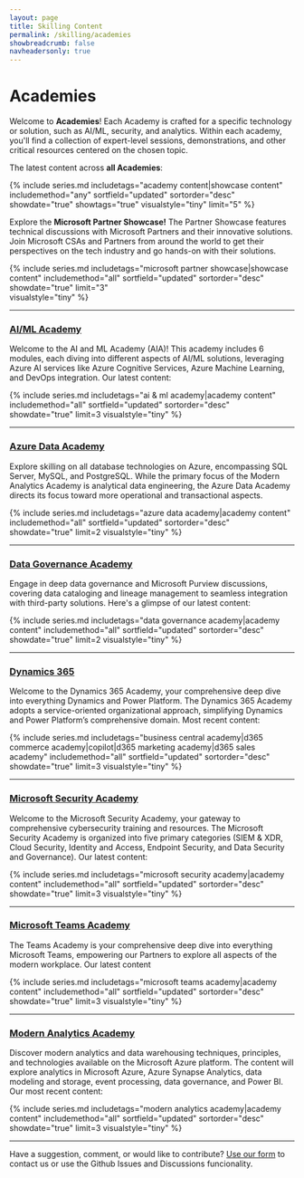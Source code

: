 ```yaml
---
layout: page
title: Skilling Content
permalink: /skilling/academies
showbreadcrumb: false
navheadersonly: true
---
```


# Academies

Welcome to **Academies**! Each Academy is crafted for a specific technology or solution, such as AI/ML, security, and analytics. Within each academy, you'll find a collection of 
expert-level sessions, demonstrations, and other critical resources centered on the chosen topic.

The latest content across **all Academies**:

{% include series.md 
    includetags="academy content|showcase content" 
    includemethod="any" 
    sortfield="updated" sortorder="desc" showdate="true" 
    showtags="true" visualstyle="tiny" limit="5" 
%}

Explore the **Microsoft Partner Showcase!** The Partner Showcase features technical discussions with Microsoft Partners and their innovative solutions. Join Microsoft CSAs and Partners from around the world to get their perspectives on the tech industry and go hands-on with their solutions.

{% include series.md 
    includetags="microsoft partner showcase|showcase content" 
    includemethod="all" 
    sortfield="updated" sortorder="desc" showdate="true" limit="3"  
    visualstyle="tiny" 
%}

<hr/>

### [AI/ML Academy](/PartnerResources/skilling/ai-ml-academy)
Welcome to the AI and ML Academy (AIA)! This academy includes 6 modules, each diving into different aspects of AI/ML solutions, leveraging Azure AI services like Azure Cognitive Services, Azure Machine Learning, and DevOps integration. Our latest content:

{% include series.md 
    includetags="ai & ml academy|academy content" 
    includemethod="all" 
    sortfield="updated" sortorder="desc" showdate="true" limit=3 
    visualstyle="tiny"
%}

<hr/>

### [Azure Data Academy](/PartnerResources/skilling/azure-data-academy)
Explore skilling on all database technologies on Azure, encompassing SQL Server, MySQL, and PostgreSQL. While the primary focus of the Modern Analytics Academy is analytical data engineering, the Azure Data Academy directs its focus toward more operational and transactional aspects.

{% include series.md 
    includetags="azure data academy|academy content" includemethod="all" 
    sortfield="updated" sortorder="desc" showdate="true" limit=2 
    visualstyle="tiny"
%}

<hr/>

### [Data Governance Academy](/PartnerResources/skilling/data-governance-academy)
Engage in deep data governance and Microsoft Purview discussions, covering data cataloging and lineage management to seamless integration with third-party solutions. Here's a glimpse of our latest content:

{% include series.md 
    includetags="data governance academy|academy content" includemethod="all" 
    sortfield="updated" sortorder="desc" showdate="true" limit=2
    visualstyle="tiny"
%}

<hr/>

### [Dynamics 365](/PartnerResources/skilling/business-central-academy)
Welcome to the Dynamics 365 Academy, your comprehensive deep dive into everything Dynamics and Power Platform. The Dynamics 365 Academy adopts a service-oriented organizational approach, simplifying Dynamics and Power Platform’s comprehensive domain. Most recent content:

{% include series.md 
    includetags="business central academy|d365 commerce academy|copilot|d365 marketing academy|d365 sales academy" includemethod="all" 
    sortfield="updated" sortorder="desc" showdate="true" limit=3
    visualstyle="tiny"
%}

<hr/>

### [Microsoft Security Academy](/PartnerResources/skilling/microsoft-security-academy)
Welcome to the Microsoft Security Academy, your gateway to comprehensive cybersecurity training and resources. The Microsoft Security Academy is organized into five primary categories (SIEM & XDR, Cloud Security, Identity and Access, Endpoint Security, and Data Security and Governance). Our latest content:

{% include series.md 
    includetags="microsoft security academy|academy content" includemethod="all" 
    sortfield="updated" sortorder="desc" showdate="true" limit=3
    visualstyle="tiny"
%}

<hr/>

### [Microsoft Teams Academy](/PartnerResources/skilling/microsoft-security-academy)
The Teams Academy is your comprehensive deep dive into everything Microsoft Teams, empowering our Partners to explore all aspects of the modern workplace. Our latest content

{% include series.md 
    includetags="microsoft teams academy|academy content" includemethod="all" 
    sortfield="updated" sortorder="desc" showdate="true" limit=3
    visualstyle="tiny"
%}

<hr/>

### [Modern Analytics Academy](/PartnerResources/skilling/modern-analytics-academy)
Discover modern analytics and data warehousing techniques, principles, and technologies available on the Microsoft Azure platform. The content will explore analytics in Microsoft Azure, Azure Synapse Analytics, data modeling and storage, event processing, data governance, and Power BI. Our most recent content:

{% include series.md 
    includetags="modern analytics academy|academy content" includemethod="all" 
    sortfield="updated" sortorder="desc" showdate="true" limit=3
    visualstyle="tiny"
%}

<hr/>

Have a suggestion, comment, or would like to contribute? [Use our form](https://forms.office.com/r/GZwiMqB3Zg) to contact us or use the Github Issues and Discussions funcionality.